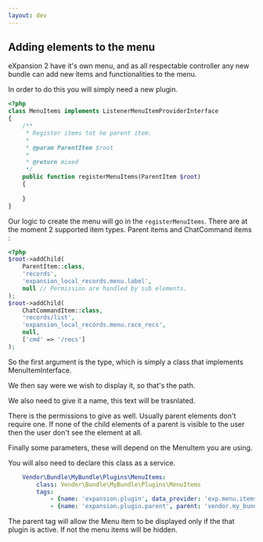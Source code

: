 ```yaml
---
layout: dev
---
```


## Adding elements to the menu

eXpansion 2 have it's own menu, and as all respectable controller any new bundle can add new items and functionalities
to the menu. 

In order to do this you will simply need a new plugin. 

```php
<?php
class MenuItems implements ListenerMenuItemProviderInterface
{
    /**
     * Register items tot he parent item.
     *
     * @param ParentItem $root
     *
     * @return mixed
     */
    public function registerMenuItems(ParentItem $root)
    {
        
    }
}
```

Our logic to create the menu will go in the `registerMenuItems`. There are at the moment 2 supported item types.
Parent items and ChatCommand items :

```php
<?php
$root->addChild(
    ParentItem::class,
    'records',
    'expansion_local_records.menu.label',
    null // Permission are handled by sub elements.
);
$root->addChild(
    ChatCommandItem::class,
    'records/list',
    'expansion_local_records.menu.race_recs',
    null,
    ['cmd' => '/recs']
);
```

So the first argument is the type, which is simply a class that implements MenuItemInterface. 

We then say were we wish to display it, so that's the path. 

We also need to give it a name, this text will be trasnlated. 

There is the permissions to give as well. Usually parent elements don't require one. If none of the child elements of a
parent is visible to the user then the user don't see the element at all.

Finally some parameters, these will depend on the MenuItem you are using. 

You will also need to declare this class as a service. 

```yaml
    Vendor\Bundle\MyBundle\Plugins\MenuItems:
        class: Vendor\Bundle\MyBundle\Plugins\MenuItems
        tags:
            - {name: 'expansion.plugin', data_provider: 'exp.menu.items'}            
            - {name: 'expansion.plugin.parent', parent: 'vendor.my_bundle.plugins.main_plugin'}
```

The parent tag will allow the Menu item to be displayed only if the that plugin is active. If not the menu items will be hidden.
